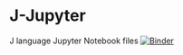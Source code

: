 # J-Jupyter
J language Jupyter Notebook files
[![Binder](https://mybinder.org/badge_logo.svg)](https://mybinder.org/v2/gh/v2/tmcguirefl/JBinder.git/main?urlpath=git-pull?repo=https//:mybinder.org/v2/tmcguirefl/J-Jupyter.git/main)

